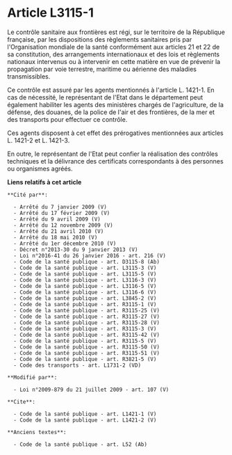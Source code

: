 # Article L3115-1

Le contrôle sanitaire aux frontières est régi, sur le territoire de la République française, par les dispositions des
règlements sanitaires pris par l'Organisation mondiale de la santé conformément aux articles 21 et 22 de sa constitution, des
arrangements internationaux et des lois et règlements nationaux intervenus ou à intervenir en cette matière en vue de
prévenir la propagation par voie terrestre, maritime ou aérienne des maladies transmissibles. 

Ce contrôle est assuré par les agents mentionnés à l'article L. 1421-1. En cas de nécessité, le représentant de l'Etat dans
le département peut également habiliter les agents des ministères chargés de l'agriculture, de la défense, des douanes, de la
police de l'air et des frontières, de la mer et des transports pour effectuer ce contrôle. 

Ces agents disposent à cet effet des prérogatives mentionnées aux articles L. 1421-2 et L. 1421-3. 

En outre, le représentant de l'Etat peut confier la réalisation des contrôles techniques et la délivrance des certificats
correspondants à des personnes ou organismes agréés.

**Liens relatifs à cet article**

	**Cité par**:

	  - Arrêté du 7 janvier 2009 (V)
	  - Arrêté du 17 février 2009 (V)
	  - Arrêté du 9 avril 2009 (V)
	  - Arrêté du 12 novembre 2009 (V)
	  - Arrêté du 21 avril 2010 (V)
	  - Arrêté du 18 mai 2010 (V)
	  - Arrêté du 1er décembre 2010 (V)
	  - Décret n°2013-30 du 9 janvier 2013 (V)
	  - Loi n°2016-41 du 26 janvier 2016 - art. 216 (V)
	  - Code de la santé publique - art. D3115-8 (Ab)
	  - Code de la santé publique - art. L3115-3 (V)
	  - Code de la santé publique - art. L3115-5 (V)
	  - Code de la santé publique - art. L3116-3 (V)
	  - Code de la santé publique - art. L3116-5 (V)
	  - Code de la santé publique - art. L3116-6 (V)
	  - Code de la santé publique - art. L3845-2 (V)
	  - Code de la santé publique - art. R3115-1 (V)
	  - Code de la santé publique - art. R3115-25 (V)
	  - Code de la santé publique - art. R3115-27 (V)
	  - Code de la santé publique - art. R3115-28 (V)
	  - Code de la santé publique - art. R3115-3 (V)
	  - Code de la santé publique - art. R3115-42 (V)
	  - Code de la santé publique - art. R3115-5 (V)
	  - Code de la santé publique - art. R3115-50 (V)
	  - Code de la santé publique - art. R3115-51 (V)
	  - Code de la santé publique - art. R3821-5 (V)
	  - Code des transports - art. L1731-2 (VD)

	**Modifié par**:

	  - Loi n°2009-879 du 21 juillet 2009 - art. 107 (V)

	**Cite**:

	  - Code de la santé publique - art. L1421-1 (V)
	  - Code de la santé publique - art. L1421-2 (V)

	**Anciens textes**:

	  - Code de la santé publique - art. L52 (Ab)
